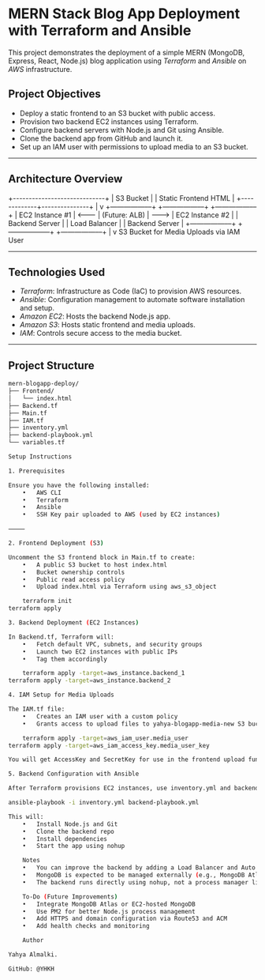 # MERN Stack Blog App Deployment with Terraform and Ansible

This project demonstrates the deployment of a simple MERN (MongoDB, Express, React, Node.js) blog application using *Terraform* and *Ansible* on *AWS* infrastructure.

## Project Objectives

- Deploy a static frontend to an S3 bucket with public access.
- Provision two backend EC2 instances using Terraform.
- Configure backend servers with Node.js and Git using Ansible.
- Clone the backend app from GitHub and launch it.
- Set up an IAM user with permissions to upload media to an S3 bucket.

---

## Architecture Overview

+-----------------------------+
                         |         S3 Bucket           |
                         |     Static Frontend HTML    |
                         +-------------+---------------+
                                       |
                                       v
                                       +—————––+             +—————––+             +—————––+
|  EC2 Instance #1  | <———  |   (Future: ALB)   |  ———> |  EC2 Instance #2  |
|  Backend Server   |             | Load Balancer     |             |  Backend Server   |
+—————––+             +—————––+             +—————––+
|
                                       v
                         S3 Bucket for Media Uploads via IAM User

---

## Technologies Used

- *Terraform*: Infrastructure as Code (IaC) to provision AWS resources.
- *Ansible*: Configuration management to automate software installation and setup.
- *Amazon EC2*: Hosts the backend Node.js app.
- *Amazon S3*: Hosts static frontend and media uploads.
- *IAM*: Controls secure access to the media bucket.

---

## Project Structure

```bash
mern-blogapp-deploy/
├── Frontend/
│   └── index.html
├── Backend.tf
├── Main.tf
├── IAM.tf
├── inventory.yml
├── backend-playbook.yml
└── variables.tf

Setup Instructions

1. Prerequisites

Ensure you have the following installed:
	•	AWS CLI
	•	Terraform
	•	Ansible
	•	SSH Key pair uploaded to AWS (used by EC2 instances)

⸻

2. Frontend Deployment (S3)

Uncomment the S3 frontend block in Main.tf to create:
	•	A public S3 bucket to host index.html
	•	Bucket ownership controls
	•	Public read access policy
	•	Upload index.html via Terraform using aws_s3_object

    terraform init
terraform apply

3. Backend Deployment (EC2 Instances)

In Backend.tf, Terraform will:
	•	Fetch default VPC, subnets, and security groups
	•	Launch two EC2 instances with public IPs
	•	Tag them accordingly

    terraform apply -target=aws_instance.backend_1
terraform apply -target=aws_instance.backend_2

4. IAM Setup for Media Uploads

The IAM.tf file:
	•	Creates an IAM user with a custom policy
	•	Grants access to upload files to yahya-blogapp-media-new S3 bucket

    terraform apply -target=aws_iam_user.media_user
terraform apply -target=aws_iam_access_key.media_user_key

You will get AccessKey and SecretKey for use in the frontend upload functionality.

5. Backend Configuration with Ansible

After Terraform provisions EC2 instances, use inventory.yml and backend-playbook.yml:

ansible-playbook -i inventory.yml backend-playbook.yml

This will:
	•	Install Node.js and Git
	•	Clone the backend repo
	•	Install dependencies
	•	Start the app using nohup

    Notes
	•	You can improve the backend by adding a Load Balancer and Auto Scaling Group.
	•	MongoDB is expected to be managed externally (e.g., MongoDB Atlas).
	•	The backend runs directly using nohup, not a process manager like PM2 or systemd.

    To-Do (Future Improvements)
	•	Integrate MongoDB Atlas or EC2-hosted MongoDB
	•	Use PM2 for better Node.js process management
	•	Add HTTPS and domain configuration via Route53 and ACM
	•	Add health checks and monitoring

    Author

Yahya Almalki.

GitHub: @YHKH